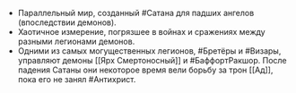 * Параллельный мир, созданный #Сатана для падших ангелов (впоследствии демонов).
* Хаотичное измерение, погрязшее в войнах и сражениях между разными легионами демонов. 
* Одними из самых могущественных легионов, #Бретёры и #Визары, управляют демоны [[Ярх Смертоносный]] и #БаффортРакшор. После падения Сатаны они некоторое время вели борьбу за трон [[Ад]], пока его не занял #Антихрист.